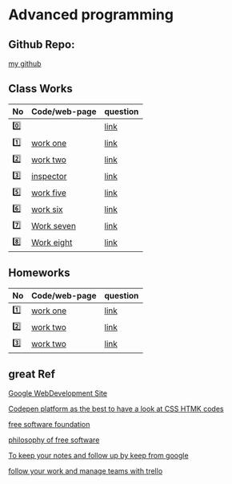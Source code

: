 # Advanced programming

## Github Repo:

[my github](https://github.com/a0m0rajab/exercise)

## Class Works

| No      | Code/web-page                          | question                                                                   |
| ------- | -------------------------------------- | -------------------------------------------------------------------------- |
| :zero:  | []()                                   | [link](https://groups.google.com/forum/#!topic/fsmvu-mae/1gn41Vtkj6Y)      |
| :one:   | [work one](JSuniWork/CW1.html)         | [link](https://groups.google.com/forum/#!topic/fsmvu-mae/IvKDmXMwrM8)      |
| :two:   | [work two](JSuniWork/CW2/roadMap.md)   | [link](https://groups.google.com/forum/#!topic/fsmvu-mae/hwM_bADloQU)      |
| :three: | [inspector](JSuniWork/index.html)      | [link](https://groups.google.com/forum/#!topic/fsmvu-mae/-5ONDWb77fY)      |
| :five:  | [work five](JSuniWork/CW5.HTML)        | [link](https://groups.google.com/d/msg/fsmvu-mae/YbEWQyVvejk/uQsmi5WuCAAJ) |
| :six:   | [work six](JSuniWork/cw6.html)         | [link](https://groups.google.com/d/msg/fsmvu-mae/qx3MEdIdMtI/gp9TLgNOBQAJ) |
| :seven: | [Work seven](JSuniWork/CW7/roadMap.md) | [link](https://groups.google.com/d/msg/fsmvu-mae/FS_53-wdnc0/quWV2wFHAQAJ) |
| :eight: | [Work eight](JSuniWork/cw8.html)       | [link](https://groups.google.com/forum/#!topic/fsmvu-mae/ATkjUn3RlFo)      |



## Homeworks

| No | Code/web-page | question |
| -- | ----  |--- |
|  :one: |          [work one](/JSuniWork/HW1.html)     |[link](https://groups.google.com/forum/#!topic/fsmvu-mae/9zz_tXebdb0)|
|  :two: |          [work two](/JSuniWork/HW2/Database.html)     |[link](https://groups.google.com/d/msg/fsmvu-mae/9zz_tXebdb0/EwhcpcJ9BgAJ)|
|  :three: |          [work two](/JSuniWork/HW3/animation.html)     |[link](https://groups.google.com/d/msg/fsmvu-mae/9zz_tXebdb0/LCuvfxd6AAAJ)|

## great Ref

[Google WebDevelopment Site](https://web.dev/)

[Codepen platform as the best to have a look at CSS HTMK codes](http://codepen.io)

[free software foundation](https://www.fsf.org)

[philosophy of free software](https://gnu.org/philosophy/shouldbefree.en.html)

[To keep your notes and follow up by keep from google](https://keep.google.com/)

[follow your work and manage teams with trello](https://trello.com)